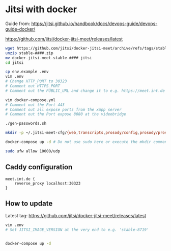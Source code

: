# Jitsi with docker

Guide from: <https://jitsi.github.io/handbook/docs/devops-guide/devops-guide-docker/>

<https://github.com/jitsi/docker-jitsi-meet/releases/latest>

```bash
wget https://github.com/jitsi/docker-jitsi-meet/archive/refs/tags/stable-####.zip # Get the latest reelease zip archive
unzip stable-####.zip
mv docker-jitsi-meet-stable-#### jitsi
cd jitsi

cp env.example .env
vim .env 
# Change HTTP_PORT to 30323
# Comment out HTTPS_PORT
# Comment out the PUBLIC_URL and change it to e.g. https://meet.int.de

vim docker-compose.yml
# Comment out the Port 443
# Comment out all expose ports from the xmpp server
# Comment out the Port expose 8080 at the videobridge

./gen-passwords.sh

mkdir -p ~/.jitsi-meet-cfg/{web,transcripts,prosody/config,prosody/prosody-plugins-custom,jicofo,jvb,jigasi,jibri}

docker-compose up -d # Do not use sudo here or execute the mkdir command also with sudo.

sudo ufw allow 10000/udp
```

## Caddy configuration

```Caddyfile
meet.int.de {
    reverse_proxy localhost:30323
}
```

## How to update

Latest tag:
<https://github.com/jitsi/docker-jitsi-meet/releases/latest>

```bash
vim .env
# Set JITSI_IMAGE_VERSION at the very end to e.g. 'stable-8719'


docker-compose up -d
```
